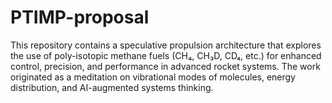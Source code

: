 # PTIMP-proposal
This repository contains a speculative propulsion architecture that explores the use of poly-isotopic methane fuels (CH₄, CH₃D, CD₄, etc.) for enhanced control, precision, and performance in advanced rocket systems. The work originated as a meditation on vibrational modes of molecules, energy distribution, and AI-augmented systems thinking.

